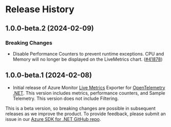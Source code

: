 # Release History

## 1.0.0-beta.2 (2024-02-09)

### Breaking Changes

* Disable Performance Counters to prevent runtime exceptions.
  CPU and Memory will no longer be displayed on the LiveMetrics chart.
  ([#41878](https://github.com/Azure/azure-sdk-for-net/pull/41878))

## 1.0.0-beta.1 (2024-02-08)

* Initial release of Azure Monitor [Live Metrics](https://learn.microsoft.com/azure/azure-monitor/app/live-stream) Exporter for [OpenTelemetry .NET](https://github.com/open-telemetry/opentelemetry-dotnet). This version includes metrics, performance counters, and Sample Telemetry. This version does not include Filtering.

This is a beta version, so breaking changes are possible in subsequent releases as we improve the product. To provide feedback, please submit an issue in our [Azure SDK for .NET GitHub repo](https://github.com/Azure/azure-sdk-for-net/issues).

